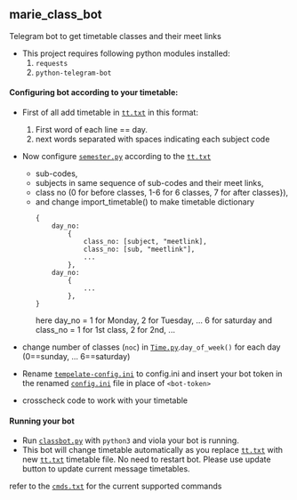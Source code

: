 ##     marie_class_bot
Telegram bot to get timetable classes and their meet links

* This project requires following python modules installed:
    1. `requests`
    2. `python-telegram-bot`

####    Configuring bot according to your timetable:

- First of all add timetable in [`tt.txt`](tt.txt) in this format:
    1. First word of each line == day.
    2. next words separated with spaces indicating each subject code

- Now configure [`semester.py`](semester.py) according to the [`tt.txt`](tt.txt)
    * sub-codes, 
    * subjects in same sequence of sub-codes and their meet links, 
    * class no (0 for before classes, 1-6 for 6 classes, 7 for after classes}), 
    * and change import_timetable() to make timetable dictionary 
        ```
        {   
            day_no:
                {
                    class_no: [subject, "meetlink], 
                    class_no: [sub, "meetlink"], 
                    ...
                }, 
            day_no:
                {
                    ... 
                },
        }
        ```
        here day_no = 1 for Monday, 2 for Tuesday, ... 6 for saturday
        and class_no = 1 for 1st class, 2 for 2nd, ...

- change number of classes (`noc`) in [`Time.py`](Time.py).`day_of_week()` for each day (0==sunday, ... 6==saturday)

- Rename [`tempelate-config.ini`](TempelateConfig.ini) to config.ini and insert your bot token in the renamed [`config.ini`](TempelateConfig.ini) file in place of `<bot-token>`

- crosscheck code to work with your timetable

#### Running your bot
- Run [`classbot.py`](classbot.py) with `python3` and viola your bot is running.
- This bot will change timetable automatically as you replace [`tt.txt`](tt.txt) with new [`tt.txt`](tt.txt) timetable file. No need to restart bot. Please use update button to update current message timetables.

refer to the [`cmds.txt`](cmds.txt) for the current supported commands
